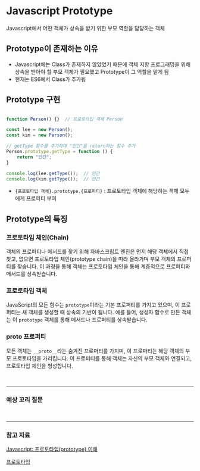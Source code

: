 # Javascript Prototype

Javascript에서 어떤 객체가 상속을 받기 위한 부모 역할을 담당하는 객체

## Prototype이 존재하는 이유

* Javascript에는 Class가 존재하지 않았었기 때문에 객체 지향 프로그래밍을 위해 상속을 받아야 할 부모 객체가 필요했고 Prototype이 그 역할을 맡게 됨
* 현재는 ES6에서 Class가 추가됨

## Prototype 구현

```javascript

function Person() {}  // 프로토타입 객체 Person

const lee = new Person();
const kim = new Person();

// getType 함수를 추가하여 "인간"을 return하는 함수 추가
Person.prototype.getType = function () {
    return "인간";
}

console.log(lee.getType());  // 인간
console.log(kim.getType());  // 인간

```

* `{프로토타입 객체}.prototype.{프로퍼티}` : 프로토타입 객체에 해당하는 객체 모두에게 프로퍼티 부여

## Prototype의 특징

### 프로토타입 체인(Chain)

객체의 프로퍼티나 메서드를 찾기 위해 자바스크립트 엔진은 먼저 해당 객체에서 직접 찾고, 없으면 프로토타입 체인(prototype chain)을 따라 올라가며 부모 객체의 프로퍼티를 찾습니다. 이 과정을 통해 객체는 프로토타입 체인을 통해 계층적으로 프로퍼티와 메서드를 상속받습니다.

### 프로토타입 객체

JavaScript의 모든 함수는 `prototype`이라는 기본 프로퍼티를 가지고 있으며, 이 프로퍼티는 새 객체를 생성할 때 상속의 기반이 됩니다. 예를 들어, 생성자 함수로 만든 객체는 이 `prototype` 객체를 통해 메서드나 프로퍼티를 상속받습니다.

### proto 프로퍼티

모든 객체는 `__proto__`라는 숨겨진 프로퍼티를 가지며, 이 프로퍼티는 해당 객체의 부모 프로토타입을 가리킵니다. 이 프로퍼티를 통해 객체는 자신의 부모 객체와 연결되고, 프로토타입 체인을 형성합니다.

<br/>

---

### 예상 꼬리 질문


<br/>

---

### 참고 자료

[Javascript: 프로토타입(prototype) 이해](https://www.nextree.co.kr/p7323/)

[프로토타입](https://poiemaweb.com/js-prototype)

